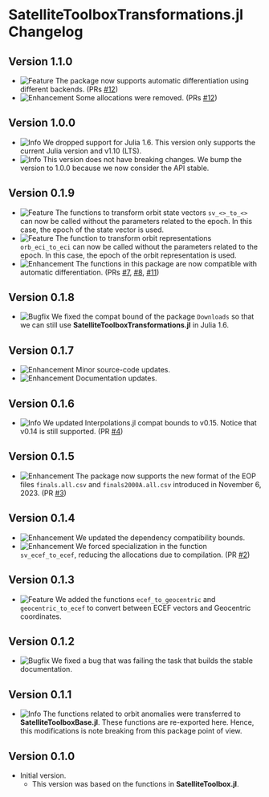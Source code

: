 SatelliteToolboxTransformations.jl Changelog
============================================

Version 1.1.0
-------------

- ![Feature][badge-feature] The package now supports automatic differentiation using
  different backends. (PRs [#12][gh-pr-12])
- ![Enhancement][badge-enhancement] Some allocations were removed. (PRs [#12][gh-pr-12])

Version 1.0.0
-------------

- ![Info][badge-info] We dropped support for Julia 1.6. This version only supports the
  current Julia version and v1.10 (LTS).
- ![Info][badge-info] This version does not have breaking changes. We bump the version to
  1.0.0 because we now consider the API stable.

Version 0.1.9
-------------

- ![Feature][badge-feature] The functions to transform orbit state vectors `sv_<>_to_<>` can
  now be called without the parameters related to the epoch. In this case, the epoch of the
  state vector is used.
- ![Feature][badge-feature] The function to transform orbit representations `orb_eci_to_eci`
  can now be called without the parameters related to the epoch. In this case, the epoch of
  the orbit representation is used.
- ![Enhancement][badge-enhancement] The functions in this package are now compatible with
  automatic differentiation. (PRs [#7][gh-pr-7], [#8][gh-pr-8], [#11][gh-pr-11])

Version 0.1.8
-------------

- ![Bugfix][badge-bugfix] We fixed the compat bound of the package `Downloads` so that we
  can still use **SatelliteToolboxTransformations.jl** in Julia 1.6.

Version 0.1.7
-------------

- ![Enhancement][badge-enhancement] Minor source-code updates.
- ![Enhancement][badge-enhancement] Documentation updates.

Version 0.1.6
-------------

- ![Info][badge-info] We updated Interpolations.jl compat bounds to v0.15. Notice that v0.14
  is still supported. (PR [#4][gh-pr-4])

Version 0.1.5
-------------

- ![Enhancement][badge-enhancement] The package now supports the new format of the EOP files
  `finals.all.csv` and `finals2000A.all.csv` introduced in November 6, 2023. (PR
  [#3][gh-pr-3])

Version 0.1.4
-------------

- ![Enhancement][badge-enhancement] We updated the dependency compatibility bounds.
- ![Enhancement][badge-enhancement] We forced specialization in the function
  `sv_ecef_to_ecef`, reducing the allocations due to compilation. (PR [#2][gh-pr-2])

Version 0.1.3
-------------

- ![Feature][badge-feature] We added the functions `ecef_to_geocentric` and
  `geocentric_to_ecef` to convert between ECEF vectors and Geocentric coordinates.

Version 0.1.2
-------------

- ![Bugfix][badge-bugfix] We fixed a bug that was failing the task that builds the stable
  documentation.

Version 0.1.1
-------------

- ![Info][badge-info] The functions related to orbit anomalies were transferred to
  **SatelliteToolboxBase.jl**. These functions are re-exported here. Hence, this
  modifications is note breaking from this package point of view.

Version 0.1.0
-------------

- Initial version.
  - This version was based on the functions in **SatelliteToolbox.jl**.

[badge-breaking]: https://img.shields.io/badge/BREAKING-red.svg
[badge-deprecation]: https://img.shields.io/badge/Deprecation-orange.svg
[badge-feature]: https://img.shields.io/badge/Feature-green.svg
[badge-enhancement]: https://img.shields.io/badge/Enhancement-blue.svg
[badge-bugfix]: https://img.shields.io/badge/Bugfix-purple.svg
[badge-info]: https://img.shields.io/badge/Info-gray.svg

[gh-pr-2]: https://github.com/JuliaSpace/SatelliteToolboxTransformations.jl/pull/2
[gh-pr-3]: https://github.com/JuliaSpace/SatelliteToolboxTransformations.jl/pull/3
[gh-pr-4]: https://github.com/JuliaSpace/SatelliteToolboxTransformations.jl/pull/4
[gh-pr-7]: https://github.com/JuliaSpace/SatelliteToolboxTransformations.jl/pull/7
[gh-pr-8]: https://github.com/JuliaSpace/SatelliteToolboxTransformations.jl/pull/8
[gh-pr-11]: https://github.com/JuliaSpace/SatelliteToolboxTransformations.jl/pull/11
[gh-pr-12]: https://github.com/JuliaSpace/SatelliteToolboxTransformations.jl/pull/12
